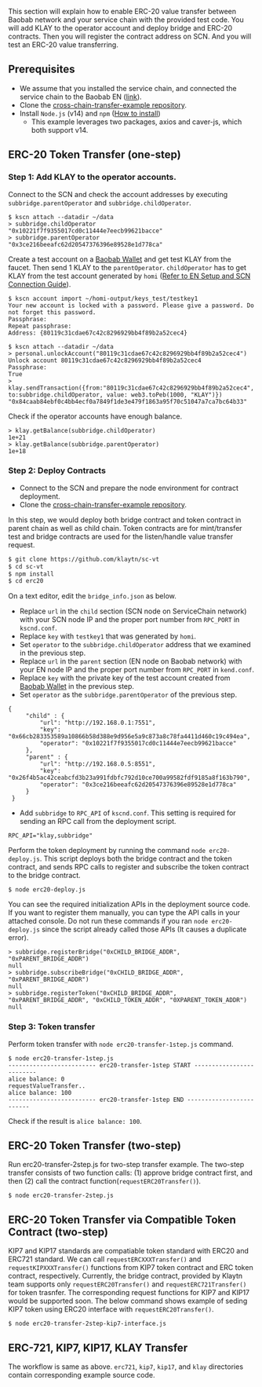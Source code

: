 This section will explain how to enable ERC-20 value transfer between Baobab network and your service chain with the provided test code.
You will add KLAY to the operator account and deploy bridge and ERC-20 contracts.
Then you will register the contract address on SCN. And you will test an ERC-20 value transferring.


## Prerequisites <a id="prerequisites"></a>
- We assume that you installed the service chain, and connected the service chain to the Baobab EN ([link](en-scn-connection.md)).
- Clone the [cross-chain-transfer-example repository](https://github.com/klaytn/sc-vt).
- Install `Node.js` (v14) and `npm` ([How to install](https://nodejs.org/en/download/package-manager/))
    - This example leverages two packages, axios and caver-js, which both support v14.


## ERC-20 Token Transfer (one-step) <a id="erc-20-token-transfer-onestep"></a>

### Step 1: Add KLAY to the operator accounts. <a id="step-1-add-klay-to-the-operator-accounts"></a>
Connect to the SCN and check the account addresses by executing `subbridge.parentOperator` and `subbridge.childOperator`.
```
$ kscn attach --datadir ~/data
> subbridge.childOperator
"0x10221f7f9355017cd0c11444e7eecb99621bacce"
> subbridge.parentOperator
"0x3ce216beeafc62d20547376396e89528e1d778ca"
```

Create a test account on a [Baobab Wallet](https://baobab.wallet.klaytn.com/) and get test KLAY from the faucet. Then send 1 KLAY to the `parentOperator`. `childOperator` has to get KLAY from the test account generated by `homi` ([Refer to EN Setup and SCN Connection Guide](en-scn-connection.md)).

```
$ kscn account import ~/homi-output/keys_test/testkey1
Your new account is locked with a password. Please give a password. Do not forget this password.
Passphrase:
Repeat passphrase:
Address: {80119c31cdae67c42c8296929bb4f89b2a52cec4}
```
```
$ kscn attach --datadir ~/data
> personal.unlockAccount("80119c31cdae67c42c8296929bb4f89b2a52cec4")
Unlock account 80119c31cdae67c42c8296929bb4f89b2a52cec4
Passphrase:
True
> klay.sendTransaction({from:"80119c31cdae67c42c8296929bb4f89b2a52cec4", to:subbridge.childOperator, value: web3.toPeb(1000, "KLAY")})
"0x84caab84ebf0c4bb4ecf0a7849f1de3e479f1863a95f70c51047a7ca7bc64b33"
```
Check if the operator accounts have enough balance.
```
> klay.getBalance(subbridge.childOperator)
1e+21
> klay.getBalance(subbridge.parentOperator)
1e+18
```

### Step 2: Deploy Contracts <a id="step-2-deploy-contracts"></a>
- Connect to the SCN and prepare the node environment for contract deployment.
- Clone the [cross-chain-transfer-example repository](https://github.com/klaytn/sc-vt).

In this step, we would deploy both bridge contract and token contract in parent chain as well as child chain.
Token contracts are for mint/transfer test and bridge contracts are used for the listen/handle value transfer request.

```bash
$ git clone https://github.com/klaytn/sc-vt
$ cd sc-vt
$ npm install
$ cd erc20
```

On a text editor, edit the `bridge_info.json` as below.
- Replace `url` in the `child` section (SCN node on ServiceChain network) with your SCN node IP and the proper port number from `RPC_PORT` in `kscnd.conf`.
- Replace `key` with `testkey1` that was generated by `homi`.
- Set `operator` to the `subbridge.childOperator` address that we examined in the previous step.
- Replace `url` in the `parent` section (EN node on Baobab network) with your EN node IP and the proper port number from `RPC_PORT` in `kend.conf`.
- Replace `key` with the private key of the test account created from [Baobab Wallet](https://baobab.wallet.klaytn.com/) in the previous step.
- Set `operator` as the `subbridge.parentOperator` of the previous step.

```
{
     "child" : {
         "url": "http://192.168.0.1:7551",
         "key": "0x66cb283353589a10866b58d388e9d956e5a9c873a8c78fa4411d460c19c494ea",
         "operator": "0x10221f7f9355017cd0c11444e7eecb99621bacce"
     },
     "parent" : {
         "url": "http://192.168.0.5:8551",
         "key": "0x26f4b5ac42ceabcfd3b23a991fdbfc792d10ce700a99582fdf9185a8f163b790",
         "operator": "0x3ce216beeafc62d20547376396e89528e1d778ca"
     }
 }
```

- Add `subbridge` to `RPC_API` of `kscnd.conf`. This setting is required for sending an RPC call from the deployment script.
```
RPC_API="klay,subbridge"
```

Perform the token deployment by running the command `node erc20-deploy.js`. This script deploys both the bridge contract and the token contract, and sends RPC calls to register and subscribe the token contract to the bridge contract.
```
$ node erc20-deploy.js
```

You can see the required initialization APIs in the deployment source code. If you want to register them manually, you can type the API calls in your attached console.
Do not run these commands if you ran `node erc20-deploy.js` since the script already called those APIs (It causes a duplicate error).
```
> subbridge.registerBridge("0xCHILD_BRIDGE_ADDR", "0xPARENT_BRIDGE_ADDR")
null
> subbridge.subscribeBridge("0xCHILD_BRIDGE_ADDR", "0xPARENT_BRIDGE_ADDR")
null
> subbridge.registerToken("0xCHILD_BRIDGE_ADDR", "0xPARENT_BRIDGE_ADDR", "0xCHILD_TOKEN_ADDR", "0XPARENT_TOKEN_ADDR")
null
```

### Step 3: Token transfer <a id="step-3-token-transfer"></a>
Perform token transfer with `node erc20-transfer-1step.js` command.
```
$ node erc20-transfer-1step.js
------------------------- erc20-transfer-1step START -------------------------
alice balance: 0
requestValueTransfer..
alice balance: 100
------------------------- erc20-transfer-1step END -------------------------
```

Check if the result is `alice balance: 100`.

## ERC-20 Token Transfer (two-step) <a id="erc-20-token-transfer-twostep"></a>
Run erc20-transfer-2step.js for two-step transfer example.
The two-step transfer consists of two function calls: (1) approve bridge contract first, and then (2) call the contract function(`requestERC20Transfer()`).
```
$ node erc20-transfer-2step.js
```

## ERC-20 Token Transfer via Compatible Token Contract (two-step) <a id="erc-20-token-transfer-compatiable"></a>
KIP7 and KIP17 standards are compatiable token standard with ERC20 and ERC721 standard. We can call `requestERCXXXTransfer()` and `requestKIPXXXTransfer()` functions from KIP7 token contract and ERC token contract, respectively.
Currently, the bridge contract, provided by Klaytn team supports only `requestERC20Transfer()` and `requestERC721Transfer()` for token trasnfer. The corresponding request functions for KIP7 and KIP17 would be supported soon.
The below command shows example of seding KIP7 token using ERC20 interface with `requestERC20Transfer()`.
```
$ node erc20-transfer-2step-kip7-interface.js
```

## ERC-721, KIP7, KIP17, KLAY Transfer <a id="erc-721-token-transfer"></a>
The workflow is same as above. `erc721`, `kip7`, `kip17`, and `klay` directories contain corresponding example source code.
